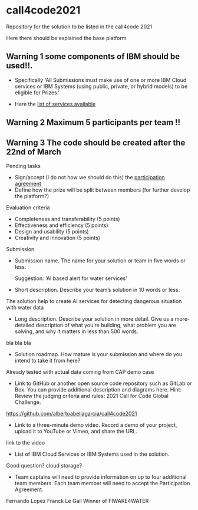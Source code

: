 # call4code2021
Repository for the solution to be listed in the call4code 2021

Here there should be explained the base platform

## Warning 1 some components of IBM should be used!!. 
* Specifically 'All Submissions must make use of one or more IBM Cloud services or IBM Systems (using public, private, or hybrid models) to be eligible for Prizes.'
+ Here the [list of services available](https://cloud.ibm.com/catalog/)
## Warning 2 Maximum 5 participants per team !!

## Warning 3 The code should be created after the 22nd of March

Pending tasks
* Sign/accept (I do not how we should do this) the [participation agreement](https://callforcode.org/wp-content/uploads/2021/03/2021-Call-for-Code-Participation-Agreement-v.1.0.pdf)
* Define how the prize will be split between members (for further develop the platform?) 


Evaluation criteria
* Completeness and transferability (5 points)
* Effectiveness and efficiency (5 points)
* Design and usability (5 points)
* Creativity and innovation (5 points)

Submission
* Submission name. The name for your solution or team in five words or less.
  
  Suggestion: 'AI based alert for water services' 
* Short description. Describe your team’s solution in 10 words or less.
  
The solution help to create AI services for detecting dangerous situation with water data
* Long description. Describe your solution in more detail. Give us a more-detailed description of what you’re building, what problem you are solving, and why it matters in less than 500 words.
  
bla bla bla
* Solution roadmap. How mature is your submission and where do you intend to take it from here?
  
Already tested with actual data coming from CAP demo case
* Link to GitHub or another open source code repository such as GitLab or Box. You can provide additional description and diagrams here. Hint: Review the judging criteria and rules: 2021 Call for Code Global Challenge.
  
https://github.com/albertoabellagarcia/call4code2021

* Link to a three-minute demo video. Record a demo of your project, upload it to YouTube or Vimeo, and share the URL.
  
link to the video

* List of IBM Cloud Services or IBM Systems used in the solution.
  
Good question? cloud storage?
* Team captains will need to provide information on up to four additional team members. Each team member will need to accept the Participation Agreement.

Fernando Lopez
Franck Le Gall
Winner of FIWARE4WATER

